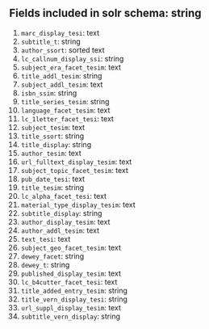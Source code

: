 ## Fields included in solr schema: string

1. `marc_display_tesi`: text
1. `subtitle_t`: string
1. `author_ssort`: sorted text
1. `lc_callnum_display_ssi`: string
1. `subject_era_facet_tesim`: text
1. `title_addl_tesim`: string
1. `subject_addl_tesim`: text
1. `isbn_ssim`: string
1. `title_series_tesim`: string
1. `language_facet_tesim`: text
1. `lc_1letter_facet_tesi`: text
1. `subject_tesim`: text
1. `title_ssort`: string
1. `title_display`: string
1. `author_tesim`: text
1. `url_fulltext_display_tesim`: text
1. `subject_topic_facet_tesim`: text
1. `pub_date_tesi`: text
1. `title_tesim`: string
1. `lc_alpha_facet_tesi`: text
1. `material_type_display_tesim`: text
1. `subtitle_display`: string
1. `author_display_tesim`: text
1. `author_addl_tesim`: text
1. `text_tesi`: text
1. `subject_geo_facet_tesim`: text
1. `dewey_facet`: string
1. `dewey_t`: string
1. `published_display_tesim`: text
1. `lc_b4cutter_facet_tesi`: text
1. `title_added_entry_tesim`: string
1. `title_vern_display_tesi`: string
1. `url_suppl_display_tesim`: text
1. `subtitle_vern_display`: string
